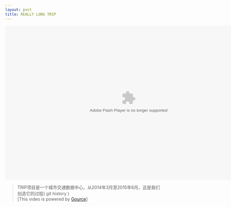 ```yaml
---
layout: post
title: REALLY LONG TRIP
---
```


<embed src="http://player.youku.com/player.php/sid/XMTI1NDMzNTU0MA==/v.swf" allowFullScreen="true" quality="high" width="800" height="500" align="middle" allowScriptAccess="always" type="application/x-shockwave-flash"></embed>

> TRIP项目是一个城市交通数据中心，从2014年3月至2015年6月，这是我们创造它的过程( git history )    
[This video is powered by [Gource](https://github.com/acaudwell/Gource)]